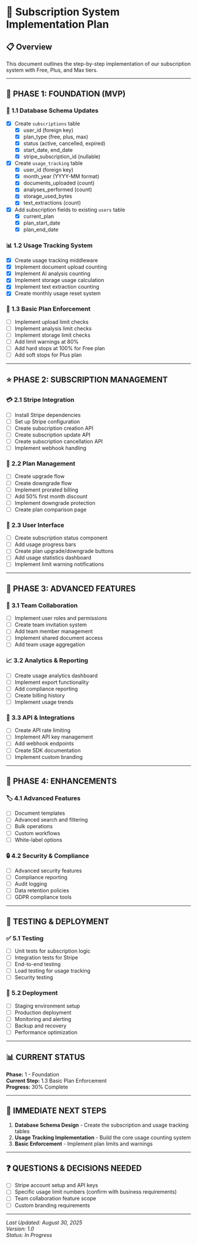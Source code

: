 # 🚀 Subscription System Implementation Plan

## 📋 Overview
This document outlines the step-by-step implementation of our subscription system with Free, Plus, and Max tiers.

---

## 🎯 **PHASE 1: FOUNDATION (MVP)**

### 🔐 **1.1 Database Schema Updates**
- [x] Create `subscriptions` table
  - [x] user_id (foreign key)
  - [x] plan_type (free, plus, max)
  - [x] status (active, cancelled, expired)
  - [x] start_date, end_date
  - [x] stripe_subscription_id (nullable)
- [x] Create `usage_tracking` table
  - [x] user_id (foreign key)
  - [x] month_year (YYYY-MM format)
  - [x] documents_uploaded (count)
  - [x] analyses_performed (count)
  - [x] storage_used_bytes
  - [x] text_extractions (count)
- [x] Add subscription fields to existing `users` table
  - [x] current_plan
  - [x] plan_start_date
  - [x] plan_end_date

### 📊 **1.2 Usage Tracking System**
- [x] Create usage tracking middleware
- [x] Implement document upload counting
- [x] Implement AI analysis counting
- [x] Implement storage usage calculation
- [x] Implement text extraction counting
- [x] Create monthly usage reset system

### 🚫 **1.3 Basic Plan Enforcement**
- [ ] Implement upload limit checks
- [ ] Implement analysis limit checks
- [ ] Implement storage limit checks
- [ ] Add limit warnings at 80%
- [ ] Add hard stops at 100% for Free plan
- [ ] Add soft stops for Plus plan

---

## ⭐ **PHASE 2: SUBSCRIPTION MANAGEMENT**

### 💳 **2.1 Stripe Integration**
- [ ] Install Stripe dependencies
- [ ] Set up Stripe configuration
- [ ] Create subscription creation API
- [ ] Create subscription update API
- [ ] Create subscription cancellation API
- [ ] Implement webhook handling

### 🔄 **2.2 Plan Management**
- [ ] Create upgrade flow
- [ ] Create downgrade flow
- [ ] Implement prorated billing
- [ ] Add 50% first month discount
- [ ] Implement downgrade protection
- [ ] Create plan comparison page

### 📱 **2.3 User Interface**
- [ ] Create subscription status component
- [ ] Add usage progress bars
- [ ] Create plan upgrade/downgrade buttons
- [ ] Add usage statistics dashboard
- [ ] Implement limit warning notifications

---

## 🚀 **PHASE 3: ADVANCED FEATURES**

### 👥 **3.1 Team Collaboration**
- [ ] Implement user roles and permissions
- [ ] Create team invitation system
- [ ] Add team member management
- [ ] Implement shared document access
- [ ] Add team usage aggregation

### 📈 **3.2 Analytics & Reporting**
- [ ] Create usage analytics dashboard
- [ ] Implement export functionality
- [ ] Add compliance reporting
- [ ] Create billing history
- [ ] Implement usage trends

### 🔌 **3.3 API & Integrations**
- [ ] Create API rate limiting
- [ ] Implement API key management
- [ ] Add webhook endpoints
- [ ] Create SDK documentation
- [ ] Implement custom branding

---

## 🎨 **PHASE 4: ENHANCEMENTS**

### 🏷️ **4.1 Advanced Features**
- [ ] Document templates
- [ ] Advanced search and filtering
- [ ] Bulk operations
- [ ] Custom workflows
- [ ] White-label options

### 🔒 **4.2 Security & Compliance**
- [ ] Advanced security features
- [ ] Compliance reporting
- [ ] Audit logging
- [ ] Data retention policies
- [ ] GDPR compliance tools

---

## 🧪 **TESTING & DEPLOYMENT**

### ✅ **5.1 Testing**
- [ ] Unit tests for subscription logic
- [ ] Integration tests for Stripe
- [ ] End-to-end testing
- [ ] Load testing for usage tracking
- [ ] Security testing

### 🚀 **5.2 Deployment**
- [ ] Staging environment setup
- [ ] Production deployment
- [ ] Monitoring and alerting
- [ ] Backup and recovery
- [ ] Performance optimization

---

## 📊 **CURRENT STATUS**

**Phase:** 1 - Foundation  
**Current Step:** 1.3 Basic Plan Enforcement  
**Progress:** 30% Complete

---

## 🎯 **IMMEDIATE NEXT STEPS**

1. **Database Schema Design** - Create the subscription and usage tracking tables
2. **Usage Tracking Implementation** - Build the core usage counting system
3. **Basic Enforcement** - Implement plan limits and warnings

---

## ❓ **QUESTIONS & DECISIONS NEEDED**

- [ ] Stripe account setup and API keys
- [ ] Specific usage limit numbers (confirm with business requirements)
- [ ] Team collaboration feature scope
- [ ] Custom branding requirements

---

*Last Updated: August 30, 2025*  
*Version: 1.0*  
*Status: In Progress*
